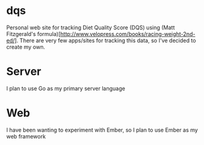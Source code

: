 dqs
===

Personal web site for tracking Diet Quality Score (DQS) using (Matt Fitzgerald's formula)[http://www.velopress.com/books/racing-weight-2nd-ed/].  There are very few apps/sites for tracking this data, so I've decided to create my own.  

Server
===
I plan to use Go as my primary server language

Web
===
I have been wanting to experiment with Ember, so I plan to use Ember as my web framework


